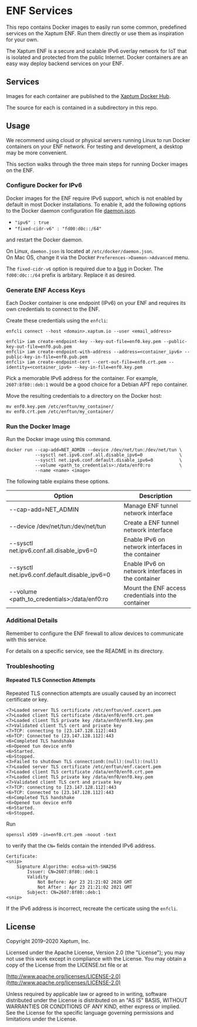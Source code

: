 # ENF Services

This repo contains Docker images to easily run some common, predefined
services on the Xaptum ENF. Run them directly or use them as
inspiration for your own.

The Xaptum ENF is a secure and scalable IPv6 overlay network for IoT
that is isolated and protected from the public Internet.  Docker
containers are an easy way deploy backend services on your ENF.

## Services

Images for each container are published to the [Xaptum Docker
Hub](https://hub.docker.com/u/xaptum).

The source for each is contained in a subdirectory in this repo.

## Usage

We recommend using cloud or physical servers running Linux to run
Docker containers on your ENF network.  For testing and development, a
desktop may be more convenient.

This section walks through the three main steps for running Docker
images on the ENF.

### Configure Docker for IPv6

Docker images for the ENF require IPv6 support, which is not enabled
by default in most Docker installations.  To enable it, add the
following options to the Docker daemon configuration file
[daemon.json](https://docs.docker.com/engine/reference/commandline/dockerd/#daemon-configuration-file).

- `"ipv6" : true`
- `"fixed-cidr-v6" : "fd00:d0c::/64"`

and restart the Docker daemon.

On Linux, `daemon.json` is located at `/etc/docker/daemon.json`.  
On Mac OS, change it via the Docker `Preferences->Daemon->Advanced` menu.

The `fixed-cidr-v6` option is required due to a
[bug](https://github.com/moby/moby/issues/36954) in Docker. The
`fd00:d0c::/64` prefix is arbitary. Replace it as desired.

### Generate ENF Access Keys

Each Docker container is one endpoint (IPv6) on your ENF and requires
its own credentials to connect to the ENF.

Create these credentials using the `enfcli`:

    enfcli connect --host <domain>.xaptum.io --user <email_address>

    enfcli> iam create-endpoint-key --key-out-file=enf0.key.pem --public-key-out-file=enf0.pub.pem
    enfcli> iam create-endpoint-with-address --address=<container_ipv6> --public-key-in-file=enf0.pub.pem
    enfcli> iam create-endpoint-cert --cert-out-file=enf0.crt.pem --identity=<container_ipv6> --key-in-file=enf0.key.pem

Pick a memorable IPv6 address for the
container. For example, `2607:8f80::deb:1` would be a good choice for a
Debian APT repo container.

Move the resulting credentials to a directory on the Docker host:

    mv enf0.key.pem /etc/enftun/my_container/
    mv enf0.crt.pem /etc/enftun/my_container/

### Run the Docker Image

Run the Docker image using this command.

    docker run --cap-add=NET_ADMIN --device /dev/net/tun:/dev/net/tun \
               --sysctl net.ipv6.conf.all.disable_ipv6=0              \
               --sysctl net.ipv6.conf.default.disable_ipv6=0          \
               --volume <path_to_credentials>:/data/enf0:ro           \
               --name <name> <image>

The following table explains these options.


| Option                                        | Description                                         |
|-----------------------------------------------|-----------------------------------------------------|
| --cap-add=NET_ADMIN                           | Manage ENF tunnel network interface                 |
| --device /dev/net/tun:/dev/net/tun            | Create a ENF tunnel network interface               |
| --sysctl net.ipv6.conf.all.disable_ipv6=0     | Enable IPv6 on network interfaces in the container  |
| --sysctl net.ipv6.conf.default.disable_ipv6=0 | Enable IPv6 on network interfaces in the container  |
| --volume <path_to_credentials>:/data/enf0:ro  | Mount the ENF access credentials into the container |

### Additional Details

Remember to configure the ENF firewall to allow devices to communicate
with this service.

For details on a specific service, see the README in its directory.

### Troubleshooting

#### Repeated TLS Connection Attempts

Repeated TLS connection attempts are usually caused by an incorrect
certificate or key.

```
<7>Loaded server TLS certificate /etc/enftun/enf.cacert.pem
<7>Loaded client TLS certificate /data/enf0/enf0.crt.pem
<7>Loaded client TLS private key /data/enf0/enf0.key.pem
<7>Validated client TLS cert and private key
<7>TCP: connecting to [23.147.128.112]:443
<6>TCP: Connected to [23.147.128.112]:443
<6>Completed TLS handshake
<6>Opened tun device enf0
<6>Started.
<6>Stopped.
<3>Failed to shutdown TLS connection0:(null):(null):(null)
<7>Loaded server TLS certificate /etc/enftun/enf.cacert.pem
<7>Loaded client TLS certificate /data/enf0/enf0.crt.pem
<7>Loaded client TLS private key /data/enf0/enf0.key.pem
<7>Validated client TLS cert and private key
<7>TCP: connecting to [23.147.128.112]:443
<6>TCP: Connected to [23.147.128.112]:443
<6>Completed TLS handshake
<6>Opened tun device enf0
<6>Started.
<6>Stopped.
```

Run
```
openssl x509 -in=enf0.crt.pem -noout -text
```
to verify that the `CN=` fields contain the intended IPv6 address.

```
Certificate:
<snip>
    Signature Algorithm: ecdsa-with-SHA256
        Issuer: CN=2607:8f80::deb:1
        Validity
            Not Before: Apr 23 21:21:02 2020 GMT
            Not After : Apr 23 21:21:02 2021 GMT
        Subject: CN=2607:8f80::deb:1
<snip>
```

If the IPv6 address is incorrect, recreate the certicate using the
`enfcli`.

## License

Copyright 2019–2020 Xaptum, Inc.

Licensed under the Apache License, Version 2.0 (the "License"); you may not
use this work except in compliance with the License. You may obtain a copy of
the License from the LICENSE.txt file or at

[http://www.apache.org/licenses/LICENSE-2.0](http://www.apache.org/licenses/LICENSE-2.0)

Unless required by applicable law or agreed to in writing, software
distributed under the License is distributed on an "AS IS" BASIS, WITHOUT
WARRANTIES OR CONDITIONS OF ANY KIND, either express or implied. See the
License for the specific language governing permissions and limitations under
the License.
